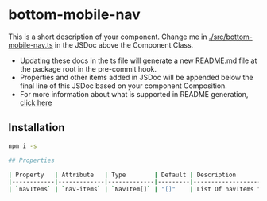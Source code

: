 # bottom-mobile-nav

This is a short description of your component. Change me in [./src/bottom-mobile-nav.ts](./src/bottom-mobile-nav.ts#L6-42) in the JSDoc above the Component Class.

* Updating these docs in the ts file will generate a new README.md file at the package root in the pre-commit hook.
* Properties and other items added in JSDoc will be appended below the final line of this JSDoc based on your component Composition.
* For more information about what is supported in README generation, [click here](https://github.com/runem/web-component-analyzer)

## Installation

```bash
npm i -s

## Properties

| Property   | Attribute   | Type        | Default | Description                                |
|------------|-------------|-------------|---------|--------------------------------------------|
| `navItems` | `nav-items` | `NavItem[]` | "[]"    | List Of navItems for the nav bar to create |

